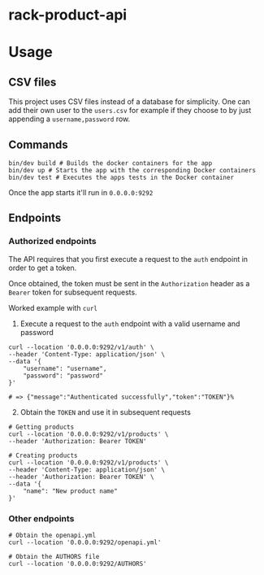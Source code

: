 # rack-product-api

# Usage

## CSV files
This project uses CSV files instead of a database for simplicity. One can add their own user to the `users.csv` for example if they choose to by just appending a `username,password` row.

## Commands
```
bin/dev build # Builds the docker containers for the app
bin/dev up # Starts the app with the corresponding Docker containers
bin/dev test # Executes the apps tests in the Docker container
```

Once the app starts it'll run in `0.0.0.0:9292`

## Endpoints

### Authorized endpoints
The API requires that you first execute a request to the `auth` endpoint in order to get a token.

Once obtained, the token must be sent in the `Authorization` header as a `Bearer` token for subsequent requests.

Worked example with `curl`
1. Execute a request to the `auth` endpoint with a valid username and password
```shell
curl --location '0.0.0.0:9292/v1/auth' \
--header 'Content-Type: application/json' \
--data '{
    "username": "username",
    "password": "password"
}'

# => {"message":"Authenticated successfully","token":"TOKEN"}%
```
2. Obtain the `TOKEN` and use it in subsequent requests
```shell 
# Getting products
curl --location '0.0.0.0:9292/v1/products' \
--header 'Authorization: Bearer TOKEN'

# Creating products
curl --location '0.0.0.0:9292/v1/products' \
--header 'Content-Type: application/json' \
--header 'Authorization: Bearer TOKEN' \
--data '{
    "name": "New product name"
}'
```
### Other endpoints
```shell
# Obtain the openapi.yml
curl --location '0.0.0.0:9292/openapi.yml'

# Obtain the AUTHORS file
curl --location '0.0.0.0:9292/AUTHORS'
```

